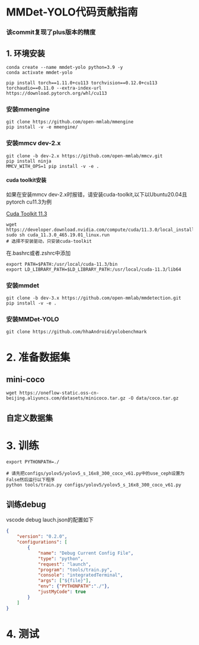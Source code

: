 # MMDet-YOLO代码贡献指南

### 该commit复现了plus版本的精度


## 1. 环境安装

```shell
conda create --name mmdet-yolo python=3.9 -y
conda activate mmdet-yolo

pip install torch==1.11.0+cu113 torchvision==0.12.0+cu113 torchaudio==0.11.0 --extra-index-url https://download.pytorch.org/whl/cu113

```

### 安装mmengine

```shell
git clone https://github.com/open-mmlab/mmengine
pip install -v -e mmengine/
```

### 安装mmcv dev-2.x 





```shell
git clone -b dev-2.x https://github.com/open-mmlab/mmcv.git
pip install ninja
MMCV_WITH_OPS=1 pip install -v -e .
```
#### cuda toolkit安装
如果在安装mmcv dev-2.x时报错，请安装cuda-toolkit,以下以Ubuntu20.04且pytorch cu11.3为例

[Cuda Toolkit 11.3](https://developer.nvidia.com/cuda-11.3.0-download-archive?target_os=Linux&target_arch=x86_64&Distribution=Ubuntu&target_version=20.04&target_type=runfile_local)


```shell
wget https://developer.download.nvidia.com/compute/cuda/11.3.0/local_installers/cuda_11.3.0_465.19.01_linux.run
sudo sh cuda_11.3.0_465.19.01_linux.run
# 选择不安装驱动，只安装cuda-toolkit
```

在.bashrc或者.zshrc中添加

```shell
export PATH=$PATH:/usr/local/cuda-11.3/bin
export LD_LIBRARY_PATH=$LD_LIBRARY_PATH:/usr/local/cuda-11.3/lib64
```

### 安装mmdet 

```shell
git clone -b dev-3.x https://github.com/open-mmlab/mmdetection.git
pip install -v -e .
```

### 安装MMDet-YOLO

```shell
git clone https://github.com/hhaAndroid/yolobenchmark
```

# 2. 准备数据集

## mini-coco

```shell
wget https://oneflow-static.oss-cn-beijing.aliyuncs.com/datasets/minicoco.tar.gz -O data/coco.tar.gz
```

## 自定义数据集


# 3. 训练


```shell
export PYTHONPATH=./
```

```shell
# 请先把configs/yolov5/yolov5_s_16x8_300_coco_v61.py中的use_ceph设置为False然后运行以下程序
python tools/train.py configs/yolov5/yolov5_s_16x8_300_coco_v61.py
```
## 训练debug

vscode debug lauch.json的配置如下

```json
{
    "version": "0.2.0",
    "configurations": [
        {
            "name": "Debug Current Config File",
            "type": "python",
            "request": "launch",
            "program": "tools/train.py",
            "console": "integratedTerminal",
            "args": ["${file}"],
            "env": {"PYTHONPATH":"./"},
            "justMyCode": true
        }
    ]
}
```

# 4. 测试


